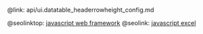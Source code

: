 @link: api/ui.datatable_headerrowheight_config.md

@seolinktop: [javascript web framework](https://webix.com)
@seolink: [javascript excel](https://webix.com/widget/excel_viewer/)